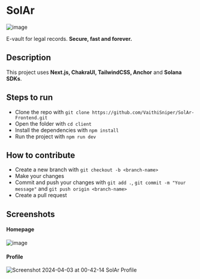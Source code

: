 # SolAr 
![image](https://github.com/VaithiSniper/sui-place/assets/58522375/ef4d598a-e7be-4256-8f90-d7f8f7f62333)

E-vault for legal records. **Secure, fast and forever.**

## Description
This project uses **Next.js, ChakraUI, TailwindCSS, Anchor** and **Solana SDKs**.

## Steps to run
- Clone the repo with `git clone https://github.com/VaithiSniper/SolAr-Frontend.git`
- Open the folder with `cd client`
- Install the dependencies with `npm install`
- Run the project with `npm run dev`

## How to contribute
- Create a new branch with `git checkout -b <branch-name>`
- Make your changes
- Commit and push your changes with `git add .`, `git commit -m "Your message"` and `git push origin <branch-name>`
- Create a pull request

## Screenshots
#### Homepage
![image](https://github.com/VaithiSniper/SolAr-Frontend/assets/58522375/b849fcdd-f11a-488d-bccc-b6b841826a73)

#### Profile
![Screenshot 2024-04-03 at 00-42-14 SolAr Profile](https://github.com/VaithiSniper/SolAr-Frontend/assets/58522375/a15f00fe-f0da-444c-8ad9-c8dac885bb5c)
